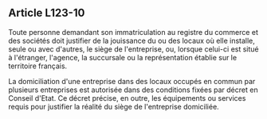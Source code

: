 Article L123-10
----
Toute personne demandant son immatriculation au registre du commerce et des
sociétés doit justifier de la jouissance du ou des locaux où elle installe,
seule ou avec d'autres, le siège de l'entreprise, ou, lorsque celui-ci est situé
à l'étranger, l'agence, la succursale ou la représentation établie sur le
territoire français.

La domiciliation d'une entreprise dans des locaux occupés en commun par
plusieurs entreprises est autorisée dans des conditions fixées par décret en
Conseil d'Etat. Ce décret précise, en outre, les équipements ou services requis
pour justifier la réalité du siège de l'entreprise domiciliée.
